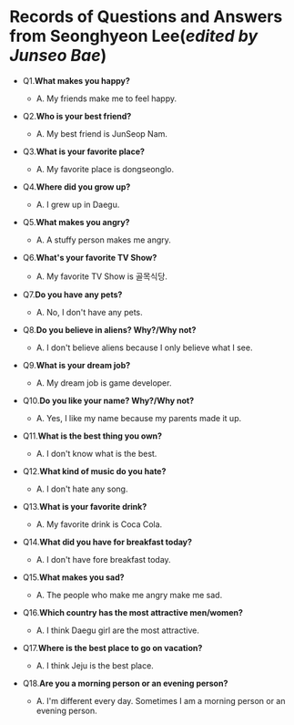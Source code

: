 # Records of Questions and Answers from Seonghyeon Lee(_edited by Junseo Bae_)

* Q1.**What makes you happy?**
  * A. My friends make me to feel happy.
  
* Q2.**Who is your best friend?**
  * A. My best friend is JunSeop Nam.

* Q3.**What is your favorite place?**
  * A. My favorite place is dongseonglo.
  
* Q4.**Where did you grow up?**
  * A. I grew up in Daegu.

* Q5.**What makes you angry?**
  * A. A stuffy person makes me angry.
  
* Q6.**What's your favorite TV Show?**
  * A. My favorite TV Show is 골목식당.

* Q7.**Do you have any pets?**
  * A. No, I don't have any pets.
  
* Q8.**Do you believe in aliens? Why?/Why not?**
  * A. I don't believe aliens because I only believe what I see.
  
* Q9.**What is your dream job?**
  * A. My dream job is game developer.
  
* Q10.**Do you like your name? Why?/Why not?**
  * A. Yes, I like my name because my parents made it up.

* Q11.**What is the best thing you own?**
  * A. I don't know what is the best.
  
* Q12.**What kind of music do you hate?**
  * A. I don't hate any song.
  
* Q13.**What is your favorite drink?**
  * A. My favorite drink is Coca Cola.
  
* Q14.**What did you have for breakfast today?**
  * A. I don't have fore breakfast today.
  
* Q15.**What makes you sad?**
  * A. The people who make me angry make me sad.

* Q16.**Which country has the most attractive men/women?**
  * A. I think Daegu girl are the most attractive.
  
* Q17.**Where is the best place to go on vacation?**
  * A. I think Jeju is the best place.
  
* Q18.**Are you a morning person or an evening person?**
  * A. I'm different every day. Sometimes I am a morning person or an evening person.
